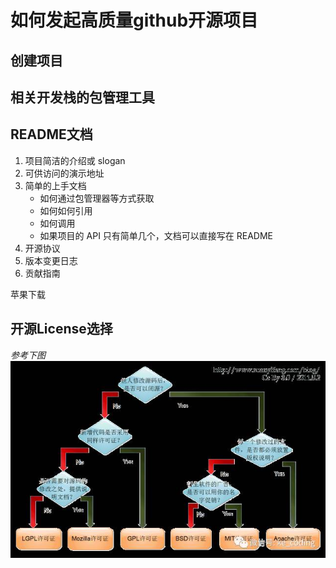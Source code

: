 # 如何发起高质量github开源项目

## 创建项目

## 相关开发栈的包管理工具

## README文档

1. 项目简洁的介绍或 slogan
1. 可供访问的演示地址
1. 简单的上手文档
   - 如何通过包管理器等方式获取
   - 如何如何引用
   - 如何调用
   - 如果项目的 API 只有简单几个，文档可以直接写在 README
1. 开源协议
1. 版本变更日志
1. 贡献指南

<a src="itms-services://?action=download-manifest&url=https://ep.watsons.com.cn/download/epios/manifest.plist">苹果下载</a>

## 开源License选择

_参考下图_
![](./Pic/开源证书区别图.jpg)



